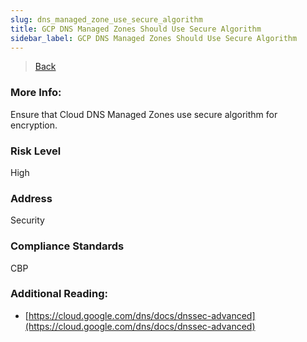 ```yaml
---
slug: dns_managed_zone_use_secure_algorithm
title: GCP DNS Managed Zones Should Use Secure Algorithm
sidebar_label: GCP DNS Managed Zones Should Use Secure Algorithm
---
```

> [Back](../../gcpdnsmonitoring)

### More Info:
Ensure that Cloud DNS Managed Zones use secure algorithm for encryption.

### Risk Level
High

### Address
Security

### Compliance Standards
CBP

### Additional Reading:
- [https://cloud.google.com/dns/docs/dnssec-advanced](https://cloud.google.com/dns/docs/dnssec-advanced) 
